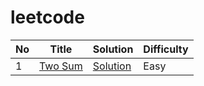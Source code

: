 # leetcode

| No | Title | Solution| Difficulty|
|----|-------|---------|-----------|
|1|[Two Sum](https://leetcode.com/problems/two-sum/)|[Solution](./algorithms/1.two-sum.md)|Easy|

